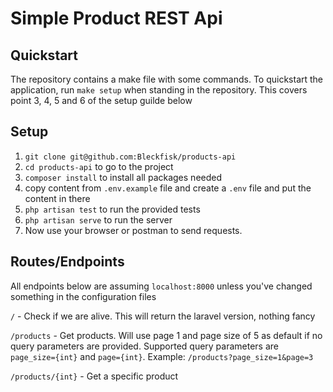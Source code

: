 # Simple Product REST Api

## Quickstart
The repository contains a make file with some commands. 
To quickstart the application, run `make setup` when standing in the repository.
This covers point 3, 4, 5 and 6 of the setup guilde below

## Setup
1. `git clone git@github.com:Bleckfisk/products-api`
2. `cd products-api` to go to the project
3. `composer install` to install all packages needed
4. copy content from `.env.example` file and create a `.env` file and put the content in there
5. `php artisan test` to run the provided tests
6. `php artisan serve` to run the server
7. Now use your browser or postman to send requests.

## Routes/Endpoints
All endpoints below are assuming `localhost:8000` unless you've changed something in the configuration files

`/` - Check if we are alive. This will return the laravel version, nothing fancy

`/products` - Get products. Will use page 1 and page size of 5 as default if no query parameters are provided. Supported query parameters are `page_size={int}` and `page={int}`. Example: `/products?page_size=1&page=3`

`/products/{int}` - Get a specific product
